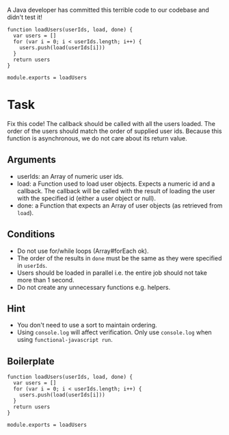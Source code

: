 A Java developer has committed this terrible code to our codebase and didn't test it!

    function loadUsers(userIds, load, done) {
      var users = []
      for (var i = 0; i < userIds.length; i++) {
        users.push(load(userIds[i]))
      }
      return users
    }
    
    module.exports = loadUsers

# Task

Fix this code! The callback should be called with all the users loaded.
The order of the users should match the order of supplied user ids. Because this function is asynchronous, we do not care about its return value.

## Arguments

  * userIds: an Array of numeric user ids.
  * load: a Function used to load user objects. Expects a numeric id and a callback. The callback will be called with the result of loading the user with the specified id (either a user object or null).
  * done: a Function that expects an Array of user objects (as retrieved from `load`).

## Conditions

  * Do not use for/while loops (Array#forEach ok).
  * The order of the results in `done` must be the same as they were specified in `userIds`.
  * Users should be loaded in parallel i.e. the entire job should not take more than 1 second.
  * Do not create any unnecessary functions e.g. helpers.

## Hint

  * You don't need to use a sort to maintain ordering.
  * Using `console.log` will affect verification. Only use `console.log` when using `functional-javascript run`.

## Boilerplate

    function loadUsers(userIds, load, done) {
      var users = []
      for (var i = 0; i < userIds.length; i++) {
        users.push(load(userIds[i]))
      }
      return users
    }
    
    module.exports = loadUsers
